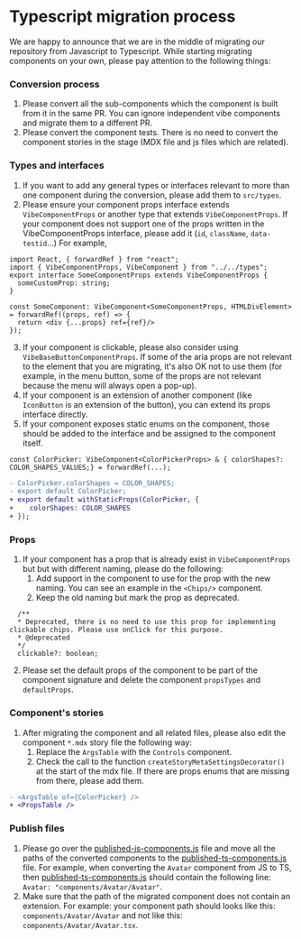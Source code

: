 # Typescript migration process
We are happy to announce that we are in the middle of migrating our repository from Javascript to Typescript.
While starting migrating components on your own, please pay attention to the following things:

### Conversion process
1. Please convert all the sub-components which the component is built from it in the same PR. You can ignore independent vibe components and migrate them to a different PR.
2. Please convert the component tests. There is no need to convert the component stories in the stage (MDX file and js files which are related).

### Types and interfaces
1. If you want to add any general types or interfaces relevant to more than one component during the conversion, please add them to `src/types`.
2. Please ensure your component props interface extends `VibeComponentProps` or another type that extends `VibeComponentProps`. If your component does not support one of the props written in the VibeComponentProps interface, please add it (`id`, `className`, `data-testid`…)
For example,

```tsx
import React, { forwardRef } from "react";
import { VibeComponentProps, VibeComponent } from "../../types";
export interface SomeComponentProps extends VibeComponentProps {
  someCustomProp: string;
}

const SomeComponent: VibeComponent<SomeComponentProps, HTMLDivElement> = forwardRef((props, ref) => {
  return <div {...props} ref={ref}/>
});
```

3. If your component is clickable, please also consider using `VibeBaseButtonComponentProps`. If some of the aria props are not relevant to the element that you are migrating, it's also OK not to use them (for example, in the menu button, some of the props are not relevant because the menu will always open a pop-up).
4. If your component is an extension of another component (like `IconButton` is an extension of the button), you can extend its props interface directly.
5. If your component exposes static enums on the component, those should be added to the interface and be assigned to the component itself.

```tsx
const ColorPicker: VibeComponent<ColorPickerProps> & { colorShapes?: COLOR_SHAPES_VALUES;} = forwardRef(...);
```
```diff
- ColorPicker.colorShapes = COLOR_SHAPES;
- export default ColorPicker;
+ export default withStaticProps(ColorPicker, {
+    colorShapes: COLOR_SHAPES
+ });
```

### Props
1. If your component has a prop that is already exist in  `VibeComponentProps` but but with different naming, please do the following:
   1. Add support in the component to use for the prop with the new naming. You can see an example in the `<Chips/>` component.
   2. Keep the old naming but mark the prop as deprecated.
```tsx
  /**
  * Deprecated, there is no need to use this prop for implementing clickable chips. Please use onClick for this purpose.
  * @deprecated
  */
  clickable?: boolean;
```
2. Please set the default props of the component to be part of the component signature and delete the component `propsTypes` and `defaultProps`. 

### Component's stories
1. After migrating the component and all related files, please also edit the component `*.mdx` story file the following way:
   1. Replace the `ArgsTable` with the `Controls` component.
   2. Check the call to the function `createStoryMetaSettingsDecorator()` at the start of the mdx file. If there are props enums that are missing from there, please add them.


```diff
- <ArgsTable of={ColorPicker} />
+ <PropsTable />
```

### Publish files
1. Please go over the [published-js-components.js](./webpack/published-js-components.js) file and move all the paths of the converted components to the [published-ts-components.js](./webpack/published-ts-components.js) file.
   For example, when converting the `Avatar` component from JS to TS, then [published-ts-components.js](./webpack/published-ts-components.js) should contain the following line: `Avatar: "components/Avatar/Avatar"`.
2. Make sure that the path of the migrated component does not contain an extension. For example: your component path should looks like this: `components/Avatar/Avatar` and not like this: `components/Avatar/Avatar.tsx`.

